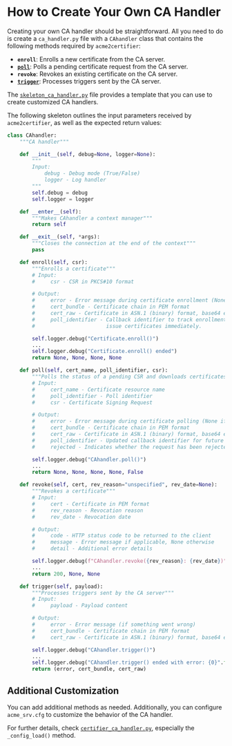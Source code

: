 <!-- markdownlint-disable MD013 -->
<!-- wiki-title How to Create Your Own CA Handler -->

# How to Create Your Own CA Handler

Creating your own CA handler should be straightforward. All you need to do is create a `ca_handler.py` file with a `CAhandler` class that contains the following methods required by `acme2certifier`:

- **`enroll`**: Enrolls a new certificate from the CA server.
- **[`poll`](poll.md)**: Polls a pending certificate request from the CA server.
- **`revoke`**: Revokes an existing certificate on the CA server.
- **[`trigger`](trigger.md)**: Processes triggers sent by the CA server.

The [`skeleton_ca_handler.py`](../examples/ca_handler/skeleton_ca_handler.py) file provides a template that you can use to create customized CA handlers.

The following skeleton outlines the input parameters received by `acme2certifier`, as well as the expected return values:

```python
class CAhandler:
    """CA handler"""

    def __init__(self, debug=None, logger=None):
        """
        Input:
            debug - Debug mode (True/False)
            logger - Log handler
        """
        self.debug = debug
        self.logger = logger

    def __enter__(self):
        """Makes CAhandler a context manager"""
        return self

    def __exit__(self, *args):
        """Closes the connection at the end of the context"""
        pass

    def enroll(self, csr):
        """Enrolls a certificate"""
        # Input:
        #     csr - CSR in PKCS#10 format

        # Output:
        #     error - Error message during certificate enrollment (None if no error occurred)
        #     cert_bundle - Certificate chain in PEM format
        #     cert_raw - Certificate in ASN.1 (binary) format, base64 encoded
        #     poll_identifier - Callback identifier to track enrollment requests when the CA server does not
        #                       issue certificates immediately.

        self.logger.debug("Certificate.enroll()")
        ...
        self.logger.debug("Certificate.enroll() ended")
        return None, None, None, None

    def poll(self, cert_name, poll_identifier, csr):
        """Polls the status of a pending CSR and downloads certificates"""
        # Input:
        #     cert_name - Certificate resource name
        #     poll_identifier - Poll identifier
        #     csr - Certificate Signing Request

        # Output:
        #     error - Error message during certificate polling (None if no error occurred)
        #     cert_bundle - Certificate chain in PEM format
        #     cert_raw - Certificate in ASN.1 (binary) format, base64 encoded
        #     poll_identifier - Updated callback identifier for future lookups
        #     rejected - Indicates whether the request has been rejected by the CA administrator.

        self.logger.debug("CAhandler.poll()")
        ...
        return None, None, None, None, False

    def revoke(self, cert, rev_reason="unspecified", rev_date=None):
        """Revokes a certificate"""
        # Input:
        #     cert - Certificate in PEM format
        #     rev_reason - Revocation reason
        #     rev_date - Revocation date

        # Output:
        #     code - HTTP status code to be returned to the client
        #     message - Error message if applicable, None otherwise
        #     detail - Additional error details

        self.logger.debug(f"CAhandler.revoke({rev_reason}: {rev_date})")
        ...
        return 200, None, None

    def trigger(self, payload):
        """Processes triggers sent by the CA server"""
        # Input:
        #     payload - Payload content

        # Output:
        #     error - Error message (if something went wrong)
        #     cert_bundle - Certificate chain in PEM format
        #     cert_raw - Certificate in ASN.1 (binary) format, base64 encoded

        self.logger.debug("CAhandler.trigger()")
        ...
        self.logger.debug("CAhandler.trigger() ended with error: {0}".format(error))
        return (error, cert_bundle, cert_raw)
```

## Additional Customization

You can add additional methods as needed. Additionally, you can configure `acme_srv.cfg` to customize the behavior of the CA handler.

For further details, check [`certifier_ca_handler.py`](../examples/ca_handler/certifier_ca_handler.py), especially the `_config_load()` method.
